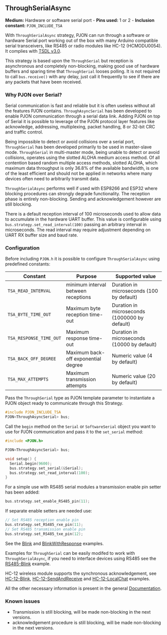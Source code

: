## ThroughSerialAsync

**Medium:** Hardware or software serial port -
**Pins used:** 1 or 2 -
**Inclusion constant:** `PJON_INCLUDE_TSA`

With `ThroughSerialAsync` strategy, PJON can run through a software or hardware Serial port working out of the box with many Arduino compatible serial transceivers, like RS485 or radio modules like HC-12 (HCMODU0054). It complies with [TSDL v3.0](/src/strategies/ThroughSerial/specification/TSDL-specification-v3.0.md).  

This strategy is based upon the `ThroughSerial` but reception is asynchronous and completely non-blocking, making good use of hardware buffers and sparing time that `ThroughSerial` looses polling. It is not required to call `bus.receive()` with any delay, just call it frequently to see if there are any packets that have been received.

### Why PJON over Serial?
Serial communication is fast and reliable but it is often useless without all the features PJON contains. `ThroughAsyncSerial` has been developed to enable PJON communication through a serial data link. Adding PJON on top of Serial it is possible to leverage of the PJON protocol layer features like acknowledge, addressing, multiplexing, packet handling, 8 or 32-bit CRC and traffic control.  

Being impossible to detect or avoid collisions over a serial port, `ThroughSerial` has been developed primarily to be used in master-slave mode. `ThroughSerial` in multi-master mode, being unable to detect or avoid collisions, operates using the slotted ALOHA medium access method. Of all contention based random multiple access methods, slotted ALOHA, which maximum data throughput is only 36.8% of the available bandwidth, is one of the least efficient and should not be applied in networks where many devices often need to arbitrarily transmit data.

`ThroughSerialAsync` performs well if used with ESP8266 and ESP32 where blocking procedures can strongly degrade functionality. The reception phase is entirely non-blocking. Sending and acknowledgement however are still blocking.

There is a default reception interval of 100 microseconds used to allow data to accumulate in the hardware UART buffer. This value is configurable using `bus.strategy.set_read_interval(100)` passing an arbitrary interval in microseconds. The read interval may require adjustment depending on UART RX buffer size and baud rate.  

### Configuration
Before including `PJON.h` it is possible to configure `ThroughSerialAsync` using predefined constants:

| Constant                | Purpose                             | Supported value                            |
| ----------------------- |------------------------------------ | ------------------------------------------ |
| `TSA_READ_INTERVAL`     | minimum interval between receptions | Duration in microseconds (100 by default)  |
| `TSA_BYTE_TIME_OUT`      | Maximum byte reception time-out     | Duration in microseconds (1000000 by default) |
| `TSA_RESPONSE_TIME_OUT`  | Maximum response time-out           | Duration in microseconds (10000 by default) |
| `TSA_BACK_OFF_DEGREE`  | Maximum back-off exponential degree | Numeric value (4 by default)               |
| `TSA_MAX_ATTEMPTS`     | Maximum transmission attempts       | Numeric value (20 by default)              |

Pass the `ThroughSerial` type as PJON template parameter to instantiate a PJON object ready to communicate through this Strategy.
```cpp  
#include PJON_INCLUDE_TSA
PJON<ThroughAsyncSerial> bus;
```
Call the `begin` method on the `Serial` or `SoftwareSerial`  object you want to use for PJON communication and pass it to the `set_serial` method:
```cpp  
#include <PJON.h>

PJON<ThroughAsyncSerial> bus;

void setup() {
  Serial.begin(9600);
  bus.strategy.set_serial(&Serial);
  bus.strategy.set_read_interval(100);
}
```
For a simple use with RS485 serial modules a transmission enable pin setter has been added:
```cpp  
bus.strategy.set_enable_RS485_pin(11);
```
If separate enable setters are needed use:
```cpp  
// Set RS485 reception enable pin
bus.strategy.set_RS485_rxe_pin(11);
// Set RS485 transmission enable pin
bus.strategy.set_RS485_txe_pin(12);
```
See the [Blink](../../../examples/ARDUINO/Local/ThroughSerialAsync/Blink) and [BlinkWithResponse](https://github.com/gioblu/PJON/tree/master/examples/ARDUINO/Local/ThroughSerialAsync/BlinkWithResponse) examples.

Examples for `ThroughSerial` can be easily modifed to work with `ThroughSerialAsync`, if you need to interface devices using RS485 see the [RS485-Blink](../../../examples/ARDUINO/Local/ThroughSerial/RS485-Blink) example.

HC-12 wireless module supports the synchronous acknowledgement, see [HC-12-Blink](../../../examples/ARDUINO/Local/ThroughSerial/HC-12-Blink), [HC-12-SendAndReceive](../../../examples/ARDUINO/Local/ThroughSerial/HC-12-SendAndReceive) and [HC-12-LocalChat](../../../examples/ARDUINO/Local/ThroughSerial/HC-12-LocalChat) examples.

All the other necessary information is present in the general [Documentation](/documentation).

### Known issues
- Transmission is still blocking, will be made non-blocking in the next versions.
- acknowledgement procedure is still blocking, will be made non-blocking in the next versions.
